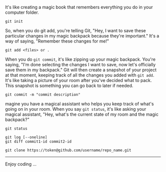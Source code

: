 
It's like creating a magic book that remembers everything you do in your computer folder.

```shell
git init
```
So, when you do git add, you're telling Git, "Hey, I want to save these particular changes in my magic backpack because they're important." It's a way of saying, "Remember these changes for me!"
```shell
git add <files> or .
```
When you do `git commit`, it's like zipping up your magic backpack. You're saying, "I'm done selecting the changes I want to save, now let's officially save them in my backpack." Git will then create a snapshot of your project at that moment, keeping track of all the changes you added with `git add`. It's like taking a picture of your room after you've decided what to pack. This snapshot is something you can go back to later if needed.
```shell
git commit -m "commit description"
```
magine you have a magical assistant who helps you keep track of what's going on in your room. When you say `git status`, it's like asking your magical assistant, "Hey, what's the current state of my room and the magic backpack?"
```shell
git status
```

```shell
git log [--oneline]
git diff commit1-id commit2-id 

```
```shell
git clone https://token@github.com/username/repo_name.git
```
---
Enjoy coding ...
